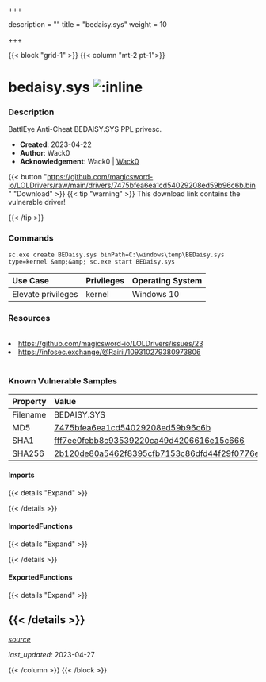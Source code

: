 +++

description = ""
title = "bedaisy.sys"
weight = 10

+++


{{< block "grid-1" >}}
{{< column "mt-2 pt-1">}}


# bedaisy.sys ![:inline](/images/twitter_verified.png) 


### Description

BattlEye Anti-Cheat BEDAISY.SYS PPL privesc.

- **Created**: 2023-04-22
- **Author**: Wack0
- **Acknowledgement**: Wack0 | [Wack0](https://twitter.com/Wack0)

{{< button "https://github.com/magicsword-io/LOLDrivers/raw/main/drivers/7475bfea6ea1cd54029208ed59b96c6b.bin" "Download" >}}
{{< tip "warning" >}}
This download link contains the vulnerable driver!

{{< /tip >}}

### Commands

```
sc.exe create BEDaisy.sys binPath=C:\windows\temp\BEDaisy.sys type=kernel &amp;&amp; sc.exe start BEDaisy.sys
```

| Use Case | Privileges | Operating System | 
|:---- | ---- | ---- |
| Elevate privileges | kernel | Windows 10 |

### Resources
<br>
<li><a href="https://github.com/magicsword-io/LOLDrivers/issues/23">https://github.com/magicsword-io/LOLDrivers/issues/23</a></li>
<li><a href="https://infosec.exchange/@Rairii/109310279380973806">https://infosec.exchange/@Rairii/109310279380973806</a></li>
<br>

### Known Vulnerable Samples

| Property           | Value |
|:-------------------|:------|
| Filename           | BEDAISY.SYS |
| MD5                | [7475bfea6ea1cd54029208ed59b96c6b](https://www.virustotal.com/gui/file/7475bfea6ea1cd54029208ed59b96c6b) |
| SHA1               | [fff7ee0febb8c93539220ca49d4206616e15c666](https://www.virustotal.com/gui/file/fff7ee0febb8c93539220ca49d4206616e15c666) |
| SHA256             | [2b120de80a5462f8395cfb7153c86dfd44f29f0776ea156ec4a34fa64e5c4797](https://www.virustotal.com/gui/file/2b120de80a5462f8395cfb7153c86dfd44f29f0776ea156ec4a34fa64e5c4797) |


#### Imports
{{< details "Expand" >}}

{{< /details >}}
#### ImportedFunctions
{{< details "Expand" >}}

{{< /details >}}
#### ExportedFunctions
{{< details "Expand" >}}

{{< /details >}}
-----



[*source*](https://github.com/magicsword-io/LOLDrivers/tree/main/yaml/bedaisy.yaml)

*last_updated:* 2023-04-27








{{< /column >}}
{{< /block >}}
